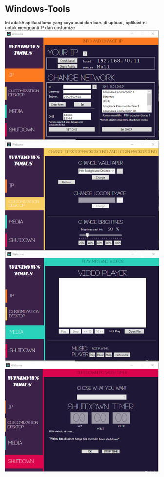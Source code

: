 # Windows-Tools 
Ini adalah aplikasi lama yang saya buat dan baru di upload , aplikasi ini untuk mengganti IP dan costumize
![alt text](https://github.com/elcoputra/Windows-Tools/blob/master/Screenshoot/Screenshot_1.png)
![alt text](https://github.com/elcoputra/Windows-Tools/blob/master/Screenshoot/Screenshot_2.png)
![alt text](https://github.com/elcoputra/Windows-Tools/blob/master/Screenshoot/Screenshot_3.png)
![alt text](https://github.com/elcoputra/Windows-Tools/blob/master/Screenshoot/Screenshot_4.png)
